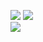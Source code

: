
![](https://github-readme-stats.vercel.app/api?username=irwan-g10&theme=tokyonight&hide_border=true&include_all_commits=true&count_private=true)
![](https://github-readme-streak-stats.herokuapp.com/?user=irwan-g10&theme=tokyonight&hide_border=true)<br/>
![](https://github-readme-stats.vercel.app/api/top-langs/?username=irwan-g10&theme=tokyonight&hide_border=true&include_all_commits=true&count_private=true&layout=compact)
